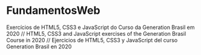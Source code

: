 # FundamentosWeb
Exercícios de HTML5, CSS3 e JavaScript do Curso da Generation Brasil em 2020 // HTML5, CSS3 and JavaScript exercises of the Generation Brasil Course in 2020 // Ejercicios de HTML5, CSS3 y JavaScript  del curso Generation Brasil en 2020
